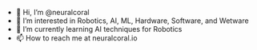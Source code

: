 - 👋 Hi, I’m @neuralcoral
- 👀 I’m interested in Robotics, AI, ML, Hardware, Software, and Wetware
- 🌱 I’m currently learning AI techniques for Robotics
- 📫 How to reach me at neuralcoral.io

<!---
neuralcoral/neuralcoral is a ✨ special ✨ repository because its `README.md` (this file) appears on your GitHub profile.
You can click the Preview link to take a look at your changes.
--->

